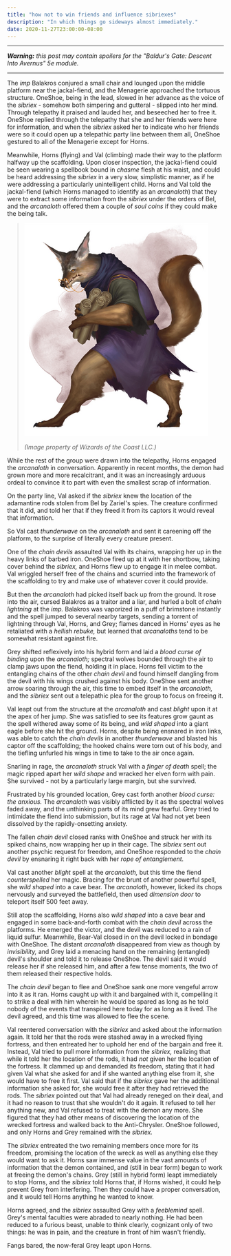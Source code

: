 ```yaml
---
title: "how not to win friends and influence sibriexes"
description: "In which things go sideways almost immediately."
date: 2020-11-27T23:00:00-08:00
---
```


---

_**Warning:** this post may contain spoilers for the "Baldur's Gate: Descent Into Avernus" 5e module._

---

The _imp_ Balakros conjured a small chair and lounged upon the middle platform near the jackal-fiend, and the Menagerie approached the tortuous structure. OneShoe, being in the lead, slowed in her advance as the voice of the _sibriex_ - somehow both simpering and gutteral - slipped into her mind. Through telepathy it praised and lauded her, and beseeched her to free it. OneShoe replied through the telepathy that she and her friends were here for information, and when the _sibriex_ asked her to indicate who her friends were so it could open up a telepathic party line between them all, OneShoe gestured to all of the Menagerie except for Horns.

Meanwhile, Horns (flying) and Val (climbing) made their way to the platform halfway up the scaffolding. Upon closer inspection, the jackal-fiend could be seen wearing a spellbook bound in _chasme_ flesh at his waist, and could be heard addressing the _sibriex_ in a very slow, simplistic manner, as if he were addressing a particularly unintelligent child. Horns and Val told the jackal-fiend (which Horns managed to identify as an _arcanaloth_) that they were to extract some information from the _sibriex_ under the orders of Bel, and the _arcanaloth_ offered them a couple of _soul coins_ if they could make the being talk.

> ![Arcanaloth](/images/dnd/monster-arcanaloth.png)
>
> _(Image property of Wizards of the Coast LLC.)_

While the rest of the group were drawn into the telepathy, Horns engaged the _arcanaloth_ in conversation. Apparently in recent months, the demon had grown more and more recalcitrant, and it was an increasingly arduous ordeal to convince it to part with even the smallest scrap of information.

On the party line, Val asked if the _sibriex_ knew the location of the adamantine rods stolen from Bel by Zariel's spies. The creature confirmed that it did, and told her that if they freed it from its captors it would reveal that information.

So Val cast _thunderwave_ on the _arcanaloth_ and sent it careening off the platform, to the surprise of literally every creature present.

One of the _chain devils_ assaulted Val with its chains, wrapping her up in the heavy links of barbed iron. OneShoe fired up at it with her shortbow, taking cover behind the _sibriex,_ and Horns flew up to engage it in melee combat. Val wriggled herself free of the chains and scurried into the framework of the scaffolding to try and make use of whatever cover it could provide.

But then the _arcanaloth_ had picked itself back up from the ground. It rose into the air, cursed Balakros as a traitor and a liar, and hurled a bolt of _chain lightning_ at the _imp._ Balakros was vaporized in a puff of brimstone instantly and the spell jumped to several nearby targets, sending a torrent of lightning through Val, Horns, and Grey; flames danced in Horns' eyes as he retaliated with a _hellish rebuke,_ but learned that _arcanaloths_ tend to be somewhat resistant against fire.

Grey shifted reflexively into his hybrid form and laid a _blood curse of binding_ upon the _arcanaloth;_ spectral wolves bounded through the air to clamp jaws upon the fiend, holding it in place. Horns fell victim to the entangling chains of the other _chain devil_ and found himself dangling from the devil with his wings crushed against his body. OneShoe sent another arrow soaring through the air, this time to embed itself in the _arcanaloth,_ and the _sibriex_ sent out a telepathic plea for the group to focus on freeing it.

Val leapt out from the structure at the _arcanaloth_ and cast _blight_ upon it at the apex of her jump. She was satisfied to see its features grow gaunt as the spell withered away some of its being, and _wild shaped_ into a giant eagle before she hit the ground. Horns, despite being ensnared in iron links, was able to catch the _chain devils_ in another _thunderwave_ and blasted his captor off the scaffolding; the hooked chains were torn out of his body, and the tiefling unfurled his wings in time to take to the air once again.

Snarling in rage, the _arcanaloth_ struck Val with a _finger of death_ spell; the magic ripped apart her _wild shape_ and wracked her elven form with pain. She survived - not by a particularly large margin, but she survived.

Frustrated by his grounded location, Grey cast forth another _blood curse: the anxious._ The _arcanaloth_ was visibly afflicted by it as the spectral wolves faded away, and the unthinking parts of its mind grew fearful. Grey tried to intimidate the fiend into submission, but its rage at Val had not yet been dissolved by the rapidly-onsetting anxiety.

The fallen _chain devil_ closed ranks with OneShoe and struck her with its spiked chains, now wrapping her up in their cage. The _sibriex_ sent out another psychic request for freedom, and OneShoe responded to the _chain devil_ by ensnaring it right back with her _rope of entanglement._

Val cast another _blight_ spell at the _arcanaloth,_ but this time the fiend _counterspelled_ her magic. Bracing for the brunt of another powerful spell, she _wild shaped_ into a cave bear.  The _arcanaloth,_ however, licked its chops nervously and surveyed the battlefield, then used _dimension door_ to teleport itself 500 feet away.

Still atop the scaffolding, Horns also _wild shaped_ into a cave bear and engaged in some back-and-forth combat with the _chain devil_ across the platforms. He emerged the victor, and the devil was reduced to a rain of liquid sulfur. Meanwhile, Bear-Val closed in on the devil locked in bondage with OneShoe. The distant _arcanaloth_ disappeared from view as though by _invisibility,_ and Grey laid a menacing hand on the remaining (entangled) devil's shoulder and told it to release OneShoe. The devil said it would release her if she released him, and after a few tense moments, the two of them released their respective holds.

The _chain devil_ began to flee and OneShoe sank one more vengeful arrow into it as it ran. Horns caught up with it and bargained with it, compelling it to strike a deal with him wherein he would be spared as long as he told nobody of the events that transpired here today for as long as it lived. The devil agreed, and this time was allowed to flee the scene.

Val reentered conversation with the _sibriex_ and asked about the information again. It told her that the rods were stashed away in a wrecked flying fortress, and then entreated her to uphold her end of the bargain and free it. Instead, Val tried to pull more information from the _sibriex,_ realizing that while it told her the location of the rods, it had _not_ given her the location of the fortress. It clammed up and demanded its freedom, stating that it had given Val what she asked for and if she wanted anything else from it, she would have to free it first. Val said that if the _sibriex_ gave her the additional information she asked for, she would free it after they had retrieved the rods. The _sibriex_ pointed out that Val had already reneged on their deal, and it had no reason to trust that she wouldn't do it again. It refused to tell her anything new, and Val refused to treat with the demon any more. She figured that they had other means of discovering the location of the wrecked fortress and walked back to the Anti-Chrysler. OneShoe followed, and only Horns and Grey remained with the _sibriex._

The _sibriex_ entreated the two remaining members once more for its freedom, promising the location of the wreck as well as anything else they would want to ask it. Horns saw immense value in the vast amounts of information that the demon contained, and (still in bear form) began to work at freeing the demon's chains. Grey (still in hybrid form) leapt immediately to stop Horns, and the _sibriex_ told Horns that, if Horns wished, it could help prevent Grey from interfering. Then they could have a proper conversation, and it would tell Horns anything he wanted to know.

Horns agreed, and the _sibriex_ assaulted Grey with a _feeblemind_ spell. Grey's mental faculties were abraded to nearly nothing. He had been reduced to a furious beast, unable to think clearly, cognizant only of two things: he was in pain, and the creature in front of him wasn't friendly.

Fangs bared, the now-feral Grey leapt upon Horns.

